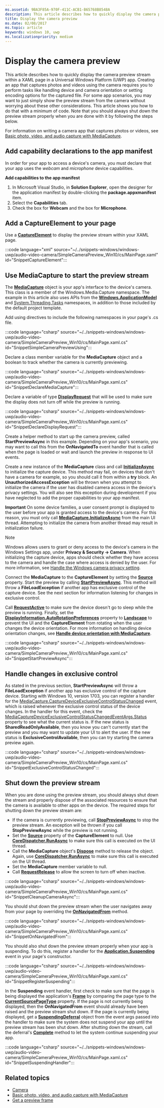 ```yaml
---
ms.assetid: 9BA3F85A-970F-411C-ACB1-B65768B8548A
description: This article describes how to quickly display the camera preview stream within a XAML page in a Universal Windows Platform (UWP) app.
title: Display the camera preview
ms.date: 02/08/2017
ms.topic: article
keywords: windows 10, uwp
ms.localizationpriority: medium
---
```

# Display the camera preview


This article describes how to quickly display the camera preview stream within a XAML page in a Universal Windows Platform (UWP) app. Creating an app that captures photos and videos using the camera requires you to perform tasks like handling device and camera orientation or setting encoding options for the captured file. For some app scenarios, you may want to just simply show the preview stream from the camera without worrying about these other considerations. This article shows you how to do that with a minimum of code. Note that you should always shut down the preview stream properly when you are done with it by following the steps below.

For information on writing a camera app that captures photos or videos, see [Basic photo, video, and audio capture with MediaCapture](basic-photo-video-and-audio-capture-with-MediaCapture.md).

## Add capability declarations to the app manifest

In order for your app to access a device's camera, you must declare that your app uses the *webcam* and *microphone* device capabilities. 

**Add capabilities to the app manifest**

1.  In Microsoft Visual Studio, in **Solution Explorer**, open the designer for the application manifest by double-clicking the **package.appxmanifest** item.
2.  Select the **Capabilities** tab.
3.  Check the box for **Webcam** and the box for **Microphone**.

## Add a CaptureElement to your page

Use a [**CaptureElement**](/uwp/api/Windows.UI.Xaml.Controls.CaptureElement) to display the preview stream within your XAML page.

:::code language="xml" source="~/../snippets-windows/windows-uwp/audio-video-camera/SimpleCameraPreview_Win10/cs/MainPage.xaml" id="SnippetCaptureElement":::



## Use MediaCapture to start the preview stream

The [**MediaCapture**](/uwp/api/Windows.Media.Capture.MediaCapture) object is your app's interface to the device's camera. This class is a member of the Windows.Media.Capture namespace. The example in this article also uses APIs from the [**Windows.ApplicationModel**](/uwp/api/Windows.ApplicationModel) and [System.Threading.Tasks](/dotnet/api/system.threading.tasks) namespaces, in addition to those included by the default project template.

Add using directives to include the following namespaces in your page's .cs file.

:::code language="csharp" source="~/../snippets-windows/windows-uwp/audio-video-camera/SimpleCameraPreview_Win10/cs/MainPage.xaml.cs" id="SnippetSimpleCameraPreviewUsing":::

Declare a class member variable for the **MediaCapture** object and a boolean to track whether the camera is currently previewing. 

:::code language="csharp" source="~/../snippets-windows/windows-uwp/audio-video-camera/SimpleCameraPreview_Win10/cs/MainPage.xaml.cs" id="SnippetDeclareMediaCapture":::

Declare a variable of type [**DisplayRequest**](/uwp/api/Windows.System.Display.DisplayRequest) that will be used to make sure the display does not turn off while the preview is running.

:::code language="csharp" source="~/../snippets-windows/windows-uwp/audio-video-camera/SimpleCameraPreview_Win10/cs/MainPage.xaml.cs" id="SnippetDeclareDisplayRequest":::

Create a helper method to start up the camera preview, called **StartPreviewAsync** in this example. Depending on your app's scenario, you may want to call this from the **OnNavigatedTo** event handler that is called when the page is loaded or wait and launch the preview in response to UI events.

Create a new instance of the **MediaCapture** class and call [**InitializeAsync**](/uwp/api/windows.media.capture.mediacapture.initializeasync) to initialize the capture device. This method may fail, on devices that don't have a camera for example, so you should call it from within a **try** block. An **UnauthorizedAccessException** will be thrown when you attempt to initialize the camera if the user has disabled camera access in the device's privacy settings. You will also see this exception during development if you have neglected to add the proper capabilities to your app manifest.

**Important** On some device families, a user consent prompt is displayed to the user before your app is granted access to the device's camera. For this reason, you must only call [**MediaCapture.InitializeAsync**](/uwp/api/windows.media.capture.mediacapture.initializeasync) from the main UI thread. Attempting to initialize the camera from another thread may result in initialization failure.

> [!NOTE]
> Windows allows users to grant or deny access to the device's camera in the Windows Settings app, under **Privacy & Security -> Camera**. When initializing the capture device, apps should check whether they have access to the camera and handle the case where access is denied by the user. For more information, see [Handle the Windows camera privacy setting](/windows/uwp/audio-video-camera/camera-privacy-setting).

Connect the **MediaCapture** to the **CaptureElement** by setting the [**Source**](/uwp/api/windows.ui.xaml.controls.captureelement.source) property. Start the preview by calling [**StartPreviewAsync**](/uwp/api/windows.media.capture.mediacapture.startpreviewasync). This method will throw a **FileLoadException** if another app has exclusive control of the capture device. See the next section for information listening for changes in exclusive control.

Call [**RequestActive**](/uwp/api/windows.system.display.displayrequest.requestactive) to make sure the device doesn't go to sleep while the preview is running. Finally, set the [**DisplayInformation.AutoRotationPreferences**](/uwp/api/windows.graphics.display.displayinformation.autorotationpreferences) property to [**Landscape**](/uwp/api/Windows.Graphics.Display.DisplayOrientations) to prevent the UI and the **CaptureElement** from rotating when the user changes the device orientation. For more information on handling device orientation changes, see [**Handle device orientation with MediaCapture**](handle-device-orientation-with-mediacapture.md).  

:::code language="csharp" source="~/../snippets-windows/windows-uwp/audio-video-camera/SimpleCameraPreview_Win10/cs/MainPage.xaml.cs" id="SnippetStartPreviewAsync":::

## Handle changes in exclusive control
As stated in the previous section, **StartPreviewAsync** will throw a **FileLoadException** if another app has exclusive control of the capture device. Starting with Windows 10, version 1703, you can register a handler for the [MediaCapture.CaptureDeviceExclusiveControlStatusChanged](/uwp/api/Windows.Media.Capture.MediaCapture.CaptureDeviceExclusiveControlStatusChanged) event, which is raised whenever the exclusive control status of the device changes. In the handler for this event, check the [MediaCaptureDeviceExclusiveControlStatusChangedEventArgs.Status](/uwp/api/windows.media.capture.mediacapturedeviceexclusivecontrolstatuschangedeventargs.Status) property to see what the current status is. If the new status is **SharedReadOnlyAvailable**, then you know you can't currently start the preview and you may want to update your UI to alert the user. If the new status is **ExclusiveControlAvailable**, then you can try starting the camera preview again.

:::code language="csharp" source="~/../snippets-windows/windows-uwp/audio-video-camera/SimpleCameraPreview_Win10/cs/MainPage.xaml.cs" id="SnippetExclusiveControlStatusChanged":::

## Shut down the preview stream

When you are done using the preview stream, you should always shut down the stream and properly dispose of the associated resources to ensure that the camera is available to other apps on the device. The required steps for shutting down the preview stream are:

-   If the camera is currently previewing, call [**StopPreviewAsync**](/uwp/api/windows.media.capture.mediacapture.stoppreviewasync) to stop the preview stream. An exception will be thrown if you call **StopPreviewAsync** while the preview is not running.
-   Set the [**Source**](/uwp/api/windows.ui.xaml.controls.captureelement.source) property of the **CaptureElement** to null. Use [**CoreDispatcher.RunAsync**](/uwp/api/windows.ui.core.coredispatcher.runasync) to make sure this call is executed on the UI thread.
-   Call the **MediaCapture** object's [**Dispose**](/uwp/api/windows.media.capture.mediacapture.dispose) method to release the object. Again, use [**CoreDispatcher.RunAsync**](/uwp/api/windows.ui.core.coredispatcher.runasync) to make sure this call is executed on the UI thread.
-   Set the **MediaCapture** member variable to null.
-   Call [**RequestRelease**](/uwp/api/windows.system.display.displayrequest.requestrelease) to allow the screen to turn off when inactive.

:::code language="csharp" source="~/../snippets-windows/windows-uwp/audio-video-camera/SimpleCameraPreview_Win10/cs/MainPage.xaml.cs" id="SnippetCleanupCameraAsync":::

You should shut down the preview stream when the user navigates away from your page by overriding the [**OnNavigatedFrom**](/uwp/api/windows.ui.xaml.controls.page.onnavigatedfrom) method.

:::code language="csharp" source="~/../snippets-windows/windows-uwp/audio-video-camera/SimpleCameraPreview_Win10/cs/MainPage.xaml.cs" id="SnippetOnNavigatedFrom":::

You should also shut down the preview stream properly when your app is suspending. To do this, register a handler for the [**Application.Suspending**](/uwp/api/windows.applicationmodel.core.coreapplication.suspending) event in your page's constructor.

:::code language="csharp" source="~/../snippets-windows/windows-uwp/audio-video-camera/SimpleCameraPreview_Win10/cs/MainPage.xaml.cs" id="SnippetRegisterSuspending":::

In the **Suspending** event handler, first check to make sure that the page is being displayed the application's [**Frame**](/uwp/api/Windows.UI.Xaml.Controls.Frame) by comparing the page type to the [**CurrentSourcePageType**](/uwp/api/windows.ui.xaml.controls.frame.currentsourcepagetype) property. If the page is not currently being displayed, then the **OnNavigatedFrom** event should already have been raised and the preview stream shut down. If the page is currently being displayed, get a [**SuspendingDeferral**](/uwp/api/Windows.ApplicationModel.SuspendingDeferral) object from the event args passed into the handler to make sure the system does not suspend your app until the preview stream has been shut down. After shutting down the stream, call the deferral's [**Complete**](/uwp/api/windows.applicationmodel.suspendingdeferral.complete) method to let the system continue suspending your app.

:::code language="csharp" source="~/../snippets-windows/windows-uwp/audio-video-camera/SimpleCameraPreview_Win10/cs/MainPage.xaml.cs" id="SnippetSuspendingHandler":::


## Related topics

* [Camera](camera.md)
* [Basic photo, video, and audio capture with MediaCapture](basic-photo-video-and-audio-capture-with-MediaCapture.md)
* [Get a preview frame](get-a-preview-frame.md)
